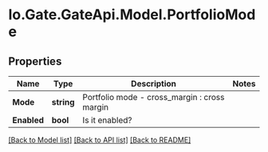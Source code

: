 
# Io.Gate.GateApi.Model.PortfolioMode

## Properties

Name | Type | Description | Notes
------------ | ------------- | ------------- | -------------
**Mode** | **string** | Portfolio mode - cross_margin : cross margin | 
**Enabled** | **bool** | Is it enabled? | 

[[Back to Model list]](../README.md#documentation-for-models)
[[Back to API list]](../README.md#documentation-for-api-endpoints)
[[Back to README]](../README.md)
